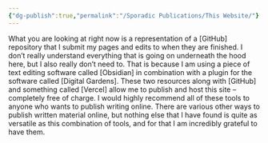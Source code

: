 ```yaml
---
{"dg-publish":true,"permalink":"/Sporadic Publications/This Website/"}
---
```




What you are looking at right now is a representation of a [GitHub] repository that I submit my pages and edits to when they are finished.
I don’t really understand everything that is going on underneath the hood here, but I also really don’t need to. That is because I am using a piece of text editing software called [Obsidian] in combination with a plugin for the software called [Digital Gardens]. These two resources along with [GitHub] and something called [Vercel] allow me to publish and host this site – completely free of charge. I would highly recommend all of these tools to anyone who wants to publish writing online.
There are various other ways to publish written material online, but nothing else that I have found is quite as versatile as this combination of tools, and for that I am incredibly grateful to have them.



